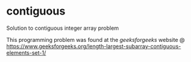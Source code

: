 # contiguous
Solution to contiguous integer array problem

This programming problem was found at the *geeksforgeeks* website @ https://www.geeksforgeeks.org/length-largest-subarray-contiguous-elements-set-1/
